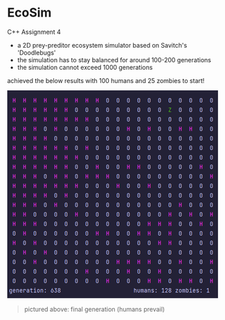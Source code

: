 # EcoSim
C++ Assignment 4

* a 2D prey-preditor ecosystem simulator based on Savitch's 'Doodlebugs'
* the simulation has to stay balanced for around 100-200 generations
* the simulation cannot exceed 1000 generations



achieved the below results with 100 humans and 25 zombies to start!

![img.png](img.png)

>pictured above: final generation (humans prevail)
